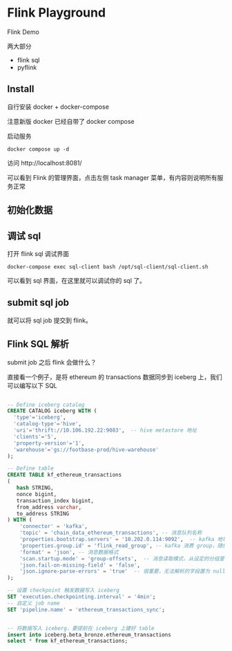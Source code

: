 # Flink Playground

Flink Demo 

两大部分

- flink sql
- pyflink

## Install

自行安装 docker + docker-compose

注意新版 docker 已经自带了 docker compose

启动服务
```shell
docker compose up -d
```

访问  http://localhost:8081/

可以看到 Flink 的管理界面，点击左侧 task manager 菜单，有内容则说明所有服务正常


## 初始化数据

## 调试 sql

打开 flink sql 调试界面
```shell
docker-compose exec sql-client bash /opt/sql-client/sql-client.sh
```
可以看到 sql 界面，在这里就可以调试你的 sql 了。

## submit sql job

就可以将 sql job 提交到 flink。


## Flink SQL 解析
submit job 之后 flink 会做什么？

直接看一个例子，是将 ethereum 的 transactions 数据同步到 iceberg 上，我们可以编写以下  SQL
```sql

-- Define iceberg catalog
CREATE CATALOG iceberg WITH (
  'type'='iceberg',
  'catalog-type'='hive',
  'uri'='thrift://10.106.192.22:9083',  -- hive metastore 地址
  'clients'='5',
  'property-version'='1',
  'warehouse'='gs://footbase-prod/hive-warehouse'
);

-- Define table
CREATE TABLE kf_ethereum_transactions
(
   hash STRING,
   nonce bigint,
   transaction_index bigint,
   from_address varchar,
   to_address STRING
) WITH (
    'connector' = 'kafka',
    'topic' = 'chain_data_ethereum_transactions', -- 消息队列名称
    'properties.bootstrap.servers' = '10.202.0.114:9092',  -- kafka 地址
    'properties.group.id' = 'flink_read_group', -- kafka 消费 group，随便写
    'format' = 'json', -- 消息数据格式
    'scan.startup.mode' = 'group-offsets',  -- 消息读取模式，从设定的分组里面已读的topic的偏移值开始读取.
    'json.fail-on-missing-field' = 'false', 
    'json.ignore-parse-errors' = 'true'  -- 很重要，无法解析的字段置为 null
);

-- 设置 checkpoint 触发数据写入 iceberg
SET 'execution.checkpointing.interval' = '4min';
-- 自定义 job name
SET 'pipeline.name' = 'ethereum_transactions_sync';


-- 将数据写入 iceberg，要提前在 iceberg 上建好 table
insert into iceberg.beta_bronze.ethereum_transactions
select * from kf_ethereum_transactions;
```